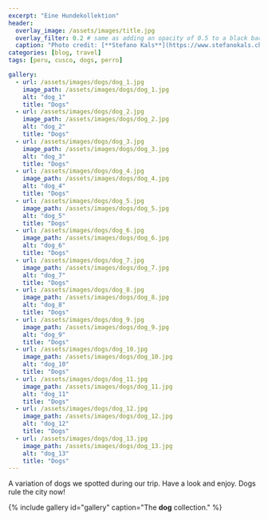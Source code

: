 ```yaml
---
excerpt: "Eine Hundekollektion"
header:
  overlay_image: /assets/images/title.jpg
  overlay_filter: 0.2 # same as adding an opacity of 0.5 to a black background
  caption: "Photo credit: [**Stefano Kals**](https://www.stefanokals.ch)"
categories: [blog, travel]
tags: [peru, cusco, dogs, perro]

gallery:
  - url: /assets/images/dogs/dog_1.jpg
    image_path: /assets/images/dogs/dog_1.jpg
    alt: "dog_1"
    title: "Dogs"
  - url: /assets/images/dogs/dog_2.jpg
    image_path: /assets/images/dogs/dog_2.jpg
    alt: "dog_2"
    title: "Dogs"
  - url: /assets/images/dogs/dog_3.jpg
    image_path: /assets/images/dogs/dog_3.jpg
    alt: "dog_3"
    title: "Dogs"
  - url: /assets/images/dogs/dog_4.jpg
    image_path: /assets/images/dogs/dog_4.jpg
    alt: "dog_4"
    title: "Dogs"
  - url: /assets/images/dogs/dog_5.jpg
    image_path: /assets/images/dogs/dog_5.jpg
    alt: "dog_5"
    title: "Dogs"
  - url: /assets/images/dogs/dog_6.jpg
    image_path: /assets/images/dogs/dog_6.jpg
    alt: "dog_6"
    title: "Dogs"
  - url: /assets/images/dogs/dog_7.jpg
    image_path: /assets/images/dogs/dog_7.jpg
    alt: "dog_7"
    title: "Dogs"
  - url: /assets/images/dogs/dog_8.jpg
    image_path: /assets/images/dogs/dog_8.jpg
    alt: "dog_8"
    title: "Dogs"
  - url: /assets/images/dogs/dog_9.jpg
    image_path: /assets/images/dogs/dog_9.jpg
    alt: "dog_9"
    title: "Dogs"
  - url: /assets/images/dogs/dog_10.jpg
    image_path: /assets/images/dogs/dog_10.jpg
    alt: "dog_10"
    title: "Dogs"
  - url: /assets/images/dogs/dog_11.jpg
    image_path: /assets/images/dogs/dog_11.jpg
    alt: "dog_11"
    title: "Dogs"
  - url: /assets/images/dogs/dog_12.jpg
    image_path: /assets/images/dogs/dog_12.jpg
    alt: "dog_12"
    title: "Dogs"
  - url: /assets/images/dogs/dog_13.jpg
    image_path: /assets/images/dogs/dog_13.jpg
    alt: "dog_13"
    title: "Dogs"
---
```


A variation of dogs we spotted during our trip. Have a look and enjoy. Dogs rule the city now!

{% include gallery id="gallery" caption="The **dog** collection." %}
